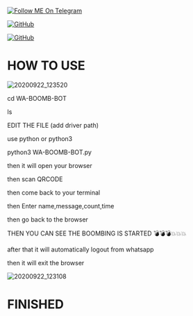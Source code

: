 <a href="https://telegram.im/@H3LLO_H4CK3R"><img title="Follow ME On Telegram" src="https://img.shields.io/badge/Follow Me On Telegram-black?style=for-the-badge&logo=Telegram"></a>

[![GitHub](https://img.shields.io/badge/MyGithub-181717?style=flat-square&logo=github&link=https://github.com/H3LLO-H4CK3R-2)](https://github.com/H3LLO-H4CK3R-2)

[![GitHub](https://img.shields.io/badge/MyRepositories-181717?style=flat-square&logo=github&link=https://github.com/H3LLO-H4CK3R-2?tab=repositories)](https://github.com/H3LLO-H4CK3R-2?tab=repositories)


# HOW TO USE
 
 ![20200922_123520](https://user-images.githubusercontent.com/68962528/96108384-21b4a880-0efb-11eb-9be9-98397474bced.jpg) 
 
cd WA-BOOMB-BOT

ls

EDIT THE FILE (add driver path)

use python or python3

python3 WA-BOOMB-BOT.py

then it will open your browser

then scan QRCODE 

then come back to your terminal

then Enter name,message,count,time

then go back to the browser

THEN YOU CAN SEE THE BOOMBING IS STARTED 💣💣💣💥💥💥

after that it will automatically logout from whatsapp

then it will exit the browser

![20200922_123108](https://user-images.githubusercontent.com/68962528/96108405-27aa8980-0efb-11eb-800b-788fe6f491cf.jpg) 
 

# FINISHED

